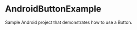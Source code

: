 AndroidButtonExample
====================

Sample Android project that demonstrates how to use a Button.
